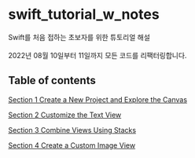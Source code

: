 # swift_tutorial_w_notes

Swift를 처음 접하는 초보자를 위한 튜토리얼 해설<br><br>
2022년 08월 10일부터 11일까지 모든 코드를 리팩터링합니다.<br>

## Table of contents
[Section 1 Create a New Project and Explore the Canvas](https://github.com/garlicvread/swift_tutorial_w_notes/pull/8/commits/65836f49474d0bc976228ff9da9f7fbea4e8482b)

[Section 2 Customize the Text View](https://github.com/garlicvread/swift_tutorial_w_notes/pull/10/commits/cf26a1df9f71b7b33c5f3c3d16efb80a386766a3)

[Section 3 Combine Views Using Stacks](https://github.com/garlicvread/swift_tutorial_w_notes/pull/13/commits/2cb5dead11416ea3dfd050b7434b3d777c81470e)

[Section 4 Create a Custom Image View](https://github.com/garlicvread/swift_tutorial_w_notes/pull/13/commits/534b074c7c7c2cfe3d3e72916408a16d9818dc6e)
